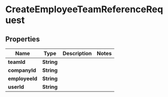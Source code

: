 

# CreateEmployeeTeamReferenceRequest


## Properties

| Name | Type | Description | Notes |
|------------ | ------------- | ------------- | -------------|
|**teamId** | **String** |  |  |
|**companyId** | **String** |  |  |
|**employeeId** | **String** |  |  |
|**userId** | **String** |  |  |



